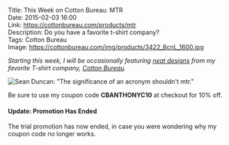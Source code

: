 Title: This Week on Cotton Bureau: MTR  
Date: 2015-02-03 16:00  
Link: https://cottonbureau.com/products/mtr  
Description: Do you have a favorite t-shirt company?  
Tags: Cotton Bureau  
Image: https://cottonbureau.com/img/products/3422_8cnL_1600.jpg  

*Starting this week, I will be occasionally featuring [neat designs][1] from my favorite T-shirt company, [Cotton Bureau][2].*
<!-- {em:.topstory) -->

![Sean Duncan: "The significance of an acronym shouldn't mtr."][3]

Be sure to use my coupon code <b>CBANTHONYC10</b> at checkout for 10% off.

<aside class="update">

#### Update: Promotion Has Ended

The trial promotion has now ended, in case you were wondering why my coupon code no longer works.

</aside>

[1]: /tags/Cotton%20Bureau "Posts tagged 'Cotton Bureau'"
[2]: http://cottonbureau.com "Cotton Bureau"
[3]: https://cottonbureau.com/img/products/3422_8cnL_1600.jpg "'MTR' on Cotton Bureau'"
